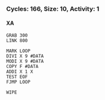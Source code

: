 ### Cycles: 166, Size: 10, Activity: 1

#### XA
```
GRAB 300
LINK 800

MARK LOOP
DIVI X 9 #DATA
MODI X 9 #DATA
COPY F #DATA
ADDI X 1 X
TEST EOF
FJMP LOOP

WIPE
```
